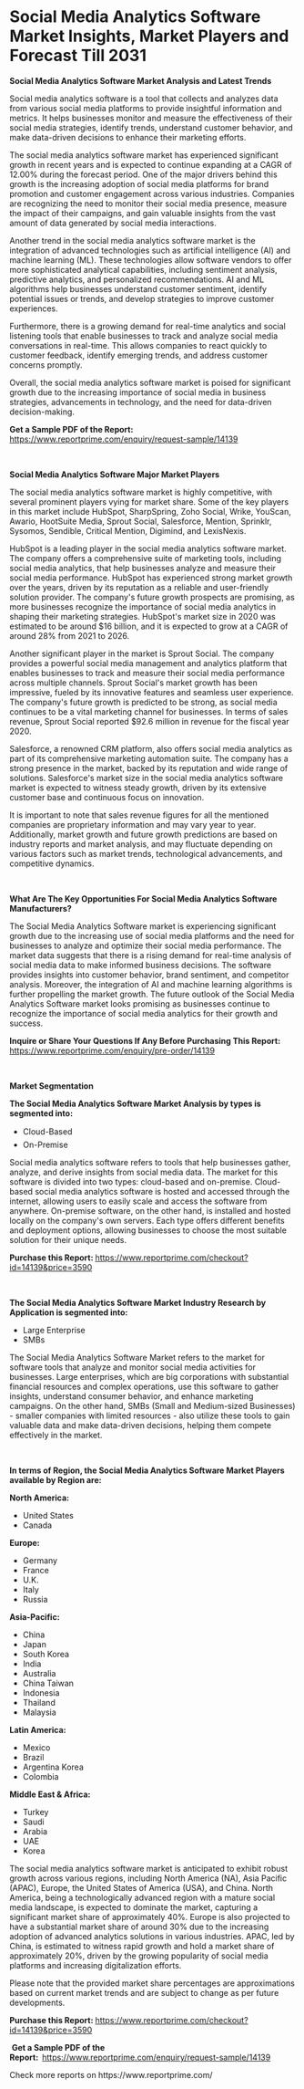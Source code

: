 <p><h1>Social Media Analytics Software Market Insights, Market Players and Forecast Till 2031</h1></p><p><strong>Social Media Analytics Software Market Analysis and Latest Trends</strong></p>
<p><p>Social media analytics software is a tool that collects and analyzes data from various social media platforms to provide insightful information and metrics. It helps businesses monitor and measure the effectiveness of their social media strategies, identify trends, understand customer behavior, and make data-driven decisions to enhance their marketing efforts.</p><p>The social media analytics software market has experienced significant growth in recent years and is expected to continue expanding at a CAGR of 12.00% during the forecast period. One of the major drivers behind this growth is the increasing adoption of social media platforms for brand promotion and customer engagement across various industries. Companies are recognizing the need to monitor their social media presence, measure the impact of their campaigns, and gain valuable insights from the vast amount of data generated by social media interactions.</p><p>Another trend in the social media analytics software market is the integration of advanced technologies such as artificial intelligence (AI) and machine learning (ML). These technologies allow software vendors to offer more sophisticated analytical capabilities, including sentiment analysis, predictive analytics, and personalized recommendations. AI and ML algorithms help businesses understand customer sentiment, identify potential issues or trends, and develop strategies to improve customer experiences.</p><p>Furthermore, there is a growing demand for real-time analytics and social listening tools that enable businesses to track and analyze social media conversations in real-time. This allows companies to react quickly to customer feedback, identify emerging trends, and address customer concerns promptly.</p><p>Overall, the social media analytics software market is poised for significant growth due to the increasing importance of social media in business strategies, advancements in technology, and the need for data-driven decision-making.</p></p>
<p><strong>Get a Sample PDF of the Report:&nbsp;</strong> <a href="https://www.reportprime.com/enquiry/request-sample/14139">https://www.reportprime.com/enquiry/request-sample/14139</a></p>
<p>&nbsp;</p>
<p><strong>Social Media Analytics Software Major Market Players</strong></p>
<p><p>The social media analytics software market is highly competitive, with several prominent players vying for market share. Some of the key players in this market include HubSpot, SharpSpring, Zoho Social, Wrike, YouScan, Awario, HootSuite Media, Sprout Social, Salesforce, Mention, Sprinklr, Sysomos, Sendible, Critical Mention, Digimind, and LexisNexis.</p><p>HubSpot is a leading player in the social media analytics software market. The company offers a comprehensive suite of marketing tools, including social media analytics, that help businesses analyze and measure their social media performance. HubSpot has experienced strong market growth over the years, driven by its reputation as a reliable and user-friendly solution provider. The company's future growth prospects are promising, as more businesses recognize the importance of social media analytics in shaping their marketing strategies. HubSpot's market size in 2020 was estimated to be around $16 billion, and it is expected to grow at a CAGR of around 28% from 2021 to 2026.</p><p>Another significant player in the market is Sprout Social. The company provides a powerful social media management and analytics platform that enables businesses to track and measure their social media performance across multiple channels. Sprout Social's market growth has been impressive, fueled by its innovative features and seamless user experience. The company's future growth is predicted to be strong, as social media continues to be a vital marketing channel for businesses. In terms of sales revenue, Sprout Social reported $92.6 million in revenue for the fiscal year 2020. </p><p>Salesforce, a renowned CRM platform, also offers social media analytics as part of its comprehensive marketing automation suite. The company has a strong presence in the market, backed by its reputation and wide range of solutions. Salesforce's market size in the social media analytics software market is expected to witness steady growth, driven by its extensive customer base and continuous focus on innovation.</p><p>It is important to note that sales revenue figures for all the mentioned companies are proprietary information and may vary year to year. Additionally, market growth and future growth predictions are based on industry reports and market analysis, and may fluctuate depending on various factors such as market trends, technological advancements, and competitive dynamics.</p></p>
<p>&nbsp;</p>
<p><strong>What Are The Key Opportunities For Social Media Analytics Software Manufacturers?</strong></p>
<p><p>The Social Media Analytics Software market is experiencing significant growth due to the increasing use of social media platforms and the need for businesses to analyze and optimize their social media performance. The market data suggests that there is a rising demand for real-time analysis of social media data to make informed business decisions. The software provides insights into customer behavior, brand sentiment, and competitor analysis. Moreover, the integration of AI and machine learning algorithms is further propelling the market growth. The future outlook of the Social Media Analytics Software market looks promising as businesses continue to recognize the importance of social media analytics for their growth and success.</p></p>
<p><strong>Inquire or Share Your Questions If Any Before Purchasing This Report:</strong> <a href="https://www.reportprime.com/enquiry/pre-order/14139">https://www.reportprime.com/enquiry/pre-order/14139</a></p>
<p>&nbsp;</p>
<p><strong>Market Segmentation</strong></p>
<p><strong>The Social Media Analytics Software Market Analysis by types is segmented into:</strong></p>
<p><ul><li>Cloud-Based</li><li>On-Premise</li></ul></p>
<p><p>Social media analytics software refers to tools that help businesses gather, analyze, and derive insights from social media data. The market for this software is divided into two types: cloud-based and on-premise. Cloud-based social media analytics software is hosted and accessed through the internet, allowing users to easily scale and access the software from anywhere. On-premise software, on the other hand, is installed and hosted locally on the company's own servers. Each type offers different benefits and deployment options, allowing businesses to choose the most suitable solution for their unique needs.</p></p>
<p><strong>Purchase this Report:&nbsp;</strong><a href="https://www.reportprime.com/checkout?id=14139&price=3590">https://www.reportprime.com/checkout?id=14139&price=3590</a></p>
<p>&nbsp;</p>
<p><strong>The Social Media Analytics Software Market Industry Research by Application is segmented into:</strong></p>
<p><ul><li>Large Enterprise</li><li>SMBs</li></ul></p>
<p><p>The Social Media Analytics Software Market refers to the market for software tools that analyze and monitor social media activities for businesses. Large enterprises, which are big corporations with substantial financial resources and complex operations, use this software to gather insights, understand consumer behavior, and enhance marketing campaigns. On the other hand, SMBs (Small and Medium-sized Businesses) - smaller companies with limited resources - also utilize these tools to gain valuable data and make data-driven decisions, helping them compete effectively in the market.</p></p>
<p>&nbsp;</p>
<p><strong>In terms of Region, the Social Media Analytics Software Market Players available by Region are:</strong></p>
<p>
    <p> <strong> North America: </strong>
        <ul>
            <li>United States</li>
            <li>Canada</li>
        </ul>
        </p> 
    <p> <strong> Europe: </strong>
        <ul>
            <li>Germany</li>
            <li>France</li>
            <li>U.K.</li>
            <li>Italy</li>
            <li>Russia</li>
        </ul>
        </p> 
    <p> <strong> Asia-Pacific: </strong>
        <ul>
            <li>China</li>
            <li>Japan</li>
            <li>South Korea</li>
            <li>India</li>
            <li>Australia</li>
            <li>China Taiwan</li>
            <li>Indonesia</li>
            <li>Thailand</li>
            <li>Malaysia</li>
        </ul>
        </p> 
    <p> <strong> Latin America: </strong>
        <ul>
            <li>Mexico</li>
            <li>Brazil</li>
            <li>Argentina Korea</li>
            <li>Colombia</li>
        </ul>
        </p> 
    <p> <strong> Middle East & Africa: </strong>
        <ul>
            <li>Turkey</li>
            <li>Saudi</li>
            <li>Arabia</li>
            <li>UAE</li>
            <li>Korea</li>
        </ul>
    </p>
    </p>
<p><p>The social media analytics software market is anticipated to exhibit robust growth across various regions, including North America (NA), Asia Pacific (APAC), Europe, the United States of America (USA), and China. North America, being a technologically advanced region with a mature social media landscape, is expected to dominate the market, capturing a significant market share of approximately 40%. Europe is also projected to have a substantial market share of around 30% due to the increasing adoption of advanced analytics solutions in various industries. APAC, led by China, is estimated to witness rapid growth and hold a market share of approximately 20%, driven by the growing popularity of social media platforms and increasing digitalization efforts.</p><p>Please note that the provided market share percentages are approximations based on current market trends and are subject to change as per future developments.</p></p>
<p><strong>Purchase this Report: </strong><a href="https://www.reportprime.com/checkout?id=14139&price=3590">https://www.reportprime.com/checkout?id=14139&price=3590</a></p>
<p>&nbsp;<strong>Get a Sample PDF of the Report:&nbsp;&nbsp;</strong><a href="https://www.reportprime.com/enquiry/request-sample/14139">https://www.reportprime.com/enquiry/request-sample/14139</a></p>
<p><strong></strong></p>
<p>Check more reports on https://www.reportprime.com/</p>